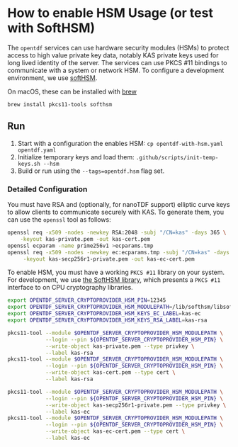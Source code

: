 # How to enable HSM Usage (or test with SoftHSM)

The `opentdf` services can use hardware security modules (HSMs)
to protect access to high value private key data,
notably KAS private keys used for long lived identity of the server.
The services can use PKCS #11 bindings to communicate with a system or network HSM.
To configure a development environment,
we use [softHSM](https://github.com/opendnssec/SoftHSMv2).

On macOS, these can be installed with [brew](https://docs.brew.sh/Installation)

`brew install pkcs11-tools softhsm`

## Run

1. Start with a configuration the enables HSM: `cp opentdf-with-hsm.yaml opentdf.yaml`
2. Initialize temporary keys and load them: `.github/scripts/init-temp-keys.sh --hsm`
3. Build or run using the `--tags=opentdf.hsm` flag set.

### Detailed Configuration

You must have RSA and (optionally, for nanoTDF support) elliptic curve keys
to allow clients to communicate securely with KAS.
To generate them, you can use the `openssl` tool as follows:

```sh
openssl req -x509 -nodes -newkey RSA:2048 -subj "/CN=kas" -days 365 \
    -keyout kas-private.pem -out kas-cert.pem
openssl ecparam -name prime256v1 >ecparams.tmp
openssl req -x509 -nodes -newkey ec:ecparams.tmp -subj "/CN=kas" -days 365 \
     -keyout kas-secp256r1-private.pem -out kas-ec-cert.pem
```

To enable HSM, you must have a working `PKCS #11` library on your system.
For development, we use [the SoftHSM library](https://www.softhsm.org/),
which presents a `PKCS #11` interface to on CPU cryptography libraries.

```sh
export OPENTDF_SERVER_CRYPTOPROVIDER_HSM_PIN=12345
export OPENTDF_SERVER_CRYPTOPROVIDER_HSM_MODULEPATH=/lib/softhsm/libsofthsm2.so
export OPENTDF_SERVER_CRYPTOPROVIDER_HSM_KEYS_EC_LABEL=kas-ec
export OPENTDF_SERVER_CRYPTOPROVIDER_HSM_KEYS_RSA_LABEL=kas-rsa

pkcs11-tool --module $OPENTDF_SERVER_CRYPTOPROVIDER_HSM_MODULEPATH \
            --login --pin ${OPENTDF_SERVER_CRYPTOPROVIDER_HSM_PIN} \
            --write-object kas-private.pem --type privkey \
            --label kas-rsa
pkcs11-tool --module $OPENTDF_SERVER_CRYPTOPROVIDER_HSM_MODULEPATH \
            --login --pin ${OPENTDF_SERVER_CRYPTOPROVIDER_HSM_PIN} \
            --write-object kas-cert.pem --type cert \
            --label kas-rsa

pkcs11-tool --module $OPENTDF_SERVER_CRYPTOPROVIDER_HSM_MODULEPATH \
            --login --pin ${OPENTDF_SERVER_CRYPTOPROVIDER_HSM_PIN} \
            --write-object kas-secp256r1-private.pem --type privkey \
            --label kas-ec
pkcs11-tool --module $OPENTDF_SERVER_CRYPTOPROVIDER_HSM_MODULEPATH \
            --login --pin ${OPENTDF_SERVER_CRYPTOPROVIDER_HSM_PIN} \
            --write-object kas-ec-cert.pem --type cert \
            --label kas-ec
```
